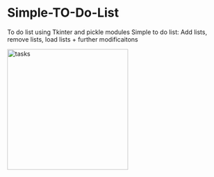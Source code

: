 # Simple-TO-Do-List
To do list using Tkinter and pickle modules 
Simple to do list: Add lists, remove lists, load lists + further modificaitons 

<img width="278" alt="tasks" src="https://user-images.githubusercontent.com/83833096/128904638-1ad97b70-0b7e-49ba-a86c-63c1ee7367fb.png">
